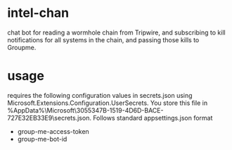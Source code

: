 # intel-chan
chat bot for reading a wormhole chain from Tripwire, and subscribing to kill notifications for all systems in the chain, and passing those kills to Groupme.

# usage
requires the following configuration values in secrets.json using Microsoft.Extensions.Configuration.UserSecrets. 
You store this file in %AppData%\Microsoft\3055347B-1519-4D6D-BACE-727E32EB33E9\secrets.json.  Follows standard appsettings.json format
* group-me-access-token
* group-me-bot-id

